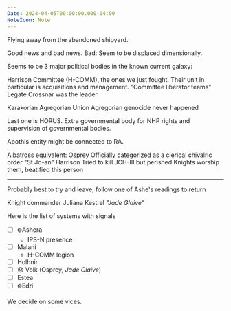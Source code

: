 ```yaml
---
Date: 2024-04-05T00:00:00.000-04:00
NoteIcon: Note
---
```

Flying away from the abandoned shipyard.

Good news and bad news.
Bad: Seem to be displaced dimensionally.

Seems to be 3 major political bodies in the known current galaxy:

Harrison Committee (H-COMM), the ones we just fought. Their unit in particular is acquisitions and management. "Committee liberator teams"
Legate Crossnar was the leader

Karakorian Agregorian Union
Agregorian genocide never happened

Last one is HORUS. Extra governmental body for NHP rights and supervision of governmental bodies.

Apothis entity might be connected to RA.

Albatross equivalent: Osprey
Officially categorized as a clerical chivalric order
"St.Jo-an" Harrison
Tried to kill JCH-III but perished
Knights worship them, beatified this person 

---

Probably best to try and leave, follow one of Ashe's readings to return

Knight commander Juliana Kestrel *"Jade Glaive"*

Here is the list of systems with signals
- [ ] ❄️Ashera
	- IPS-N presence
- [ ] Malani
	- H-COMM legion
- [ ] Holhnir
- [ ] 😓 Volk (Osprey, *Jade Glaive*)
- [ ] Estea
- [ ] ❄️Edri

We decide on some vices.